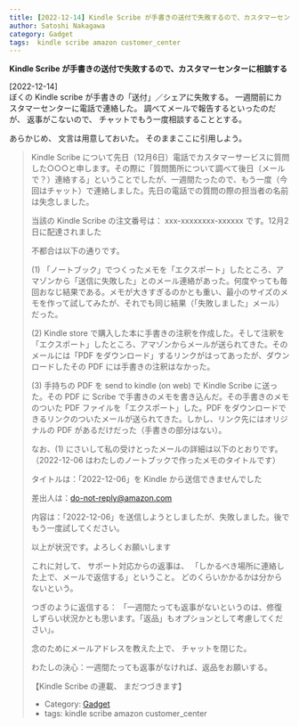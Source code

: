 ```yaml
---
title: [2022-12-14] Kindle Scribe が手書きの送付で失敗するので、カスタマーセンターに相談する
author: Satoshi Nakagawa
category: Gadget
tags:  kindle scribe amazon customer_center
---
```


**Kindle Scribe が手書きの送付で失敗するので、カスタマーセンターに相談する**

[2022-12-14]    
 ぼくの Kindle scribe が手書きの「送付」／シェアに失敗する。
一週間前にカスタマーセンターに電話で連絡した。
調べてメールで報告するといったのだが、
返事がこないので、
チャットでもう一度相談することとする。

 あらかじめ、
文言は用意しておいた。
そのままここに引用しよう。

<BLOCKQUOTE>

 Kindle Scribe について先日（12月6日）電話でカスタマーサービスに質問した○○○と申します。その際に「質問箇所について調べて後日（メールで？）連絡する」ということでしたが、一週間たったので、もう一度（今回はチャット）で連絡しました。先日の電話での質問の際の担当者の名前は失念しました。

 当該の Kindle Scribe の注文番号は： xxx-xxxxxxxx-xxxxxx
 です。12月2日に配達されました

 不都合は以下の通りです。

 (1) 「ノートブック」でつくったメモを「エクスポート」したところ、アマゾンから「送信に失敗した」とのメール連絡があった。何度やっても毎回おなじ結果である。メモが大きすぎるのかとも重い、最小のサイズのメモを作って試してみたが、それでも同じ結果（「失敗しました」メール）だった。

 (2) Kindle store で購入した本に手書きの注釈を作成した。そして注釈を「エクスポート」したところ、アマゾンからメールが送られてきた。そのメールには「PDF をダウンロード」するリンクがはってあったが、ダウンロードしたその PDF には手書きの注釈はなかった。

 (3)  手持ちの PDF を send to kindle (on web) で Kindle Scribe に送った。その PDF に Scribe で手書きのメモを書き込んだ。その手書きのメモのついた PDF ファイルを「エクスポート」した。PDF をダウンロードできるリンクのついたメールが送られてきた。しかし、リンク先にはオリジナルの PDF があるだけだった（手書きの部分はない）。

 なお、(1) にさいして私の受けとったメールの詳細は以下のとおりです。（2022-12-06 はわたしのノートブックで作ったメモのタイトルです）

 タイトルは：「2022-12-06」を Kindle から送信できませんでした

 差出人は：do-not-reply@amazon.com

 内容は：「2022-12-06」を送信しようとしましたが、失敗しました。後でもう一度試してください。

 以上が状況です。よろしくお願いします

</BLOCKQOUTE>

 これに対して、
サポート対応からの返事は、
「しかるべき場所に連絡した上で、メールで返信する」ということ。
どのくらいかかるかは分からないという。

 つぎのように返信する：
「一週間たっても返事がないというのは、修復しずらい状況かとも思います。「返品」もオプションとして考慮してください」。

 念のためにメールアドレスを教えた上で、
チャットを閉じた。

 わたしの決心：一週間たっても返事がなければ、返品をお願いする。

 【Kindle Scribe の連載、 まだつづきます】

- Category: [Gadget](https://merapano.github.io/categories.html#Gadget)
- tags:  kindle scribe amazon customer_center
